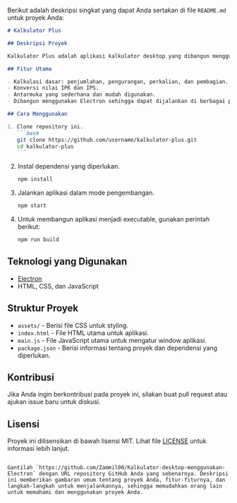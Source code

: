 Berikut adalah deskripsi singkat yang dapat Anda sertakan di file `README.md` untuk proyek Anda:

````markdown
# Kalkulator Plus

## Deskripsi Proyek

Kalkulator Plus adalah aplikasi kalkulator desktop yang dibangun menggunakan Electron. Aplikasi ini memiliki berbagai fitur kalkulasi dasar seperti penjumlahan, pengurangan, perkalian, dan pembagian, serta fitur konversi nilai IPK dan IPS. Aplikasi ini dirancang agar user-friendly dengan antarmuka yang sederhana dan mudah digunakan.

## Fitur Utama

- Kalkulasi dasar: penjumlahan, pengurangan, perkalian, dan pembagian.
- Konversi nilai IPK dan IPS.
- Antarmuka yang sederhana dan mudah digunakan.
- Dibangun menggunakan Electron sehingga dapat dijalankan di berbagai platform.

## Cara Menggunakan

1. Clone repository ini.
   ```bash
   git clone https://github.com/username/kalkulator-plus.git
   cd kalkulator-plus
   ```
````

2. Instal dependensi yang diperlukan.
   ```bash
   npm install
   ```
3. Jalankan aplikasi dalam mode pengembangan.
   ```bash
   npm start
   ```
4. Untuk membangun aplikasi menjadi executable, gunakan perintah berikut:
   ```bash
   npm run build
   ```

## Teknologi yang Digunakan

- [Electron](https://www.electronjs.org/)
- HTML, CSS, dan JavaScript

## Struktur Proyek

- `assets/` - Berisi file CSS untuk styling.
- `index.html` - File HTML utama untuk aplikasi.
- `main.js` - File JavaScript utama untuk mengatur window aplikasi.
- `package.json` - Berisi informasi tentang proyek dan dependensi yang diperlukan.

## Kontribusi

Jika Anda ingin berkontribusi pada proyek ini, silakan buat pull request atau ajukan issue baru untuk diskusi.

## Lisensi

Proyek ini dilisensikan di bawah lisensi MIT. Lihat file [LICENSE](LICENSE) untuk informasi lebih lanjut.

```

Gantilah `https://github.com/Zammil00/Kalkulator-desktop-menggunakan-Electron` dengan URL repository GitHub Anda yang sebenarnya. Deskripsi ini memberikan gambaran umum tentang proyek Anda, fitur-fiturnya, dan langkah-langkah untuk menjalankannya, sehingga memudahkan orang lain untuk memahami dan menggunakan proyek Anda.
```
